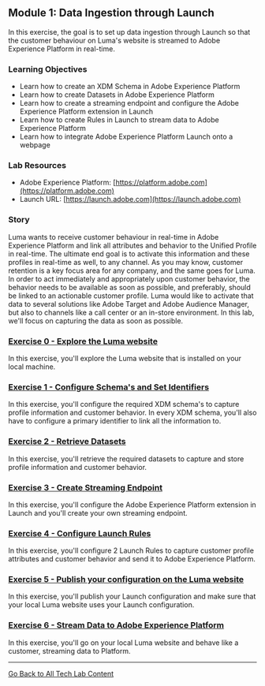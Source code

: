 ## Module 1: Data Ingestion through Launch
In this exercise, the goal is to set up data ingestion through Launch so that the customer behaviour on Luma's website is streamed to Adobe Experience Platform in real-time.

### Learning Objectives

- Learn how to create an XDM Schema in Adobe Experience Platform
- Learn how to create Datasets in Adobe Experience Platform
- Learn how to create a streaming endpoint and configure the Adobe Experience Platform extension in Launch
- Learn how to create Rules in Launch to stream data to Adobe Experience Platform
- Learn how to integrate Adobe Experience Platform Launch onto a webpage

### Lab Resources

- Adobe Experience Platform: [https://platform.adobe.com](https://platform.adobe.com)
- Launch URL: [https://launch.adobe.com](https://launch.adobe.com)

### Story

Luma wants to receive customer behaviour in real-time in Adobe Experience Platform and link all attributes and behavior to the Unified Profile in real-time. The ultimate end goal is to activate this information and these profiles in real-time as well, to any channel.
As you may know, customer retention is a key focus area for any company, and the same goes for Luma. 
In order to act immediately and appropriately upon customer behavior, the behavior needs to be available as soon as possible, and preferably, should be linked to an actionable customer profile.
Luma would like to activate that data to several solutions like Adobe Target and Adobe Audience Manager, but also to channels like a call center or an in-store environment.
In this lab, we'll focus on capturing the data as soon as possible.

### [Exercise 0 - Explore the Luma website](./ex0.md)
In this exercise, you'll explore the Luma website that is installed on your local machine.

### [Exercise 1 - Configure Schema's and Set Identifiers](./ex1.md)
In this exercise, you'll configure the required XDM schema's to capture profile information and customer behavior. In every XDM schema, you'll also have to configure a primary identifier to link all the information to.

### [Exercise 2 - Retrieve Datasets](./ex2.md)
In this exercise, you'll retrieve the required datasets to capture and store profile information and customer behavior.

### [Exercise 3 - Create Streaming Endpoint](./ex3.md)
In this exercise, you'll configure the Adobe Experience Platform extension in Launch and you'll create your own streaming endpoint.

### [Exercise 4 - Configure Launch Rules](./ex4.md)
In this exercise, you'll configure 2 Launch Rules to capture customer profile attributes and customer behavior and send it to Adobe Experience Platform.

### [Exercise 5 - Publish your configuration on the Luma website](./ex5.md)
In this exercise, you'll publish your Launch configuration and make sure that your local Luma website uses your Launch configuration.

### [Exercise 6 - Stream Data to Adobe Experience Platform](./ex6.md)
In this exercise, you'll go on your local Luma website and behave like a customer, streaming data to Platform.

---

[Go Back to All Tech Lab Content](../README.md)




